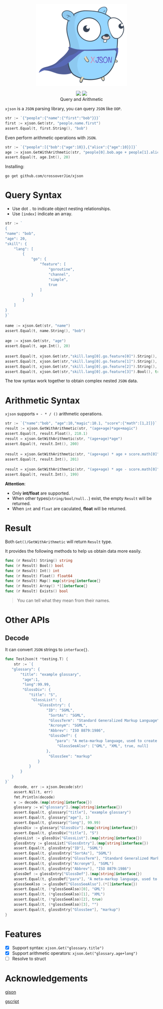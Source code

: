 <p align="center">
<img 
    src="xjson.png" 
    width="300" height="270" border="0" alt="xjson">
<br>
<p align="center">
<a href="https://goreportcard.com/report/github.com/crossoverJie/xjson"><img src="https://goreportcard.com/badge/github.com/crossoverJie/xjson"></a>
<a href="https://codecov.io/gh/crossoverJie/xjson"><img src="https://codecov.io/gh/crossoverJie/xjson/branch/main/graph/badge.svg?token=51WIOVFN95"></a>
<br>
Query and Arithmetic
</p>


`xjson` is a `JSON` parsing library, you can query `JSON` like `OOP`. 

```go
str := `{"people":{"name":{"first":"bob"}}}`
first := xjson.Get(str, "people.name.first")
assert.Equal(t, first.String(), "bob")
```

Even perform arithmetic operations with `JSON`.

```go
str := `{"people":[{"bob":{"age":10}},{"alice":{"age":10}}]}`
age := xjson.GetWithArithmetic(str, "people[0].bob.age + people[1].alice.age")
assert.Equal(t, age.Int(), 20)
```

Installing:

```shell
go get github.com/crossoverJie/xjson
```

# Query Syntax

- Use dot `.` to indicate object nesting relationships.
- Use `[index]` indicate an array.

```go
str := `
{
"name": "bob",
"age": 20,
"skill": {
    "lang": [
        {
            "go": {
                "feature": [
                    "goroutine",
                    "channel",
                    "simple",
                    true
                ]
            }
        }
    ]
}
}`

name := xjson.Get(str, "name")
assert.Equal(t, name.String(), "bob")

age := xjson.Get(str, "age")
assert.Equal(t, age.Int(), 20)

assert.Equal(t, xjson.Get(str,"skill.lang[0].go.feature[0]").String(), "goroutine")
assert.Equal(t, xjson.Get(str,"skill.lang[0].go.feature[1]").String(), "channel")
assert.Equal(t, xjson.Get(str,"skill.lang[0].go.feature[2]").String(), "simple")
assert.Equal(t, xjson.Get(str,"skill.lang[0].go.feature[3]").Bool(), true)
```

The tow syntax work together to obtain complex nested `JSON` data.

# Arithmetic Syntax

`xjson` supports `+ - * / ()` arithmetic operations.

```go
str := `{"name":"bob", "age":10,"magic":10.1, "score":{"math":[1,2]}}`
result := xjson.GetWithArithmetic(str, "(age+age)*age+magic")
assert.Equal(t, result.Float(), 210.1)
result = xjson.GetWithArithmetic(str, "(age+age)*age")
assert.Equal(t, result.Int(), 200)

result = xjson.GetWithArithmetic(str, "(age+age) * age + score.math[0]")
assert.Equal(t, result.Int(), 201)

result = xjson.GetWithArithmetic(str, "(age+age) * age - score.math[0]")
assert.Equal(t, result.Int(), 199)
```

**Attention**:

- Only **int/float** are supported.
- When other types(`string/bool/null..`) exist, the empty `Result` will be returned.
- When `int` and `float` are caculated, **float** will be returned.

# Result

Both `Get()/GetWithArithmetic` will return `Result` type.


It provides the following methods to help us obtain data more easily.

```go
func (r Result) String() string
func (r Result) Bool() bool
func (r Result) Int() int
func (r Result) Float() float64
func (r Result) Map() map[string]interface{}
func (r Result) Array() *[]interface{}
func (r Result) Exists() bool
```

> You can tell what they mean from their names.

# Other APIs

## Decode

It can convert `JSON` strings to `interface{}`.

```go
func TestJson(t *testing.T) {
	str := `{
   "glossary": {
       "title": "example glossary",
		"age":1,
		"long":99.99,
		"GlossDiv": {
           "title": "S",
			"GlossList": {
               "GlossEntry": {
                   "ID": "SGML",
					"SortAs": "SGML",
					"GlossTerm": "Standard Generalized Markup Language",
					"Acronym": "SGML",
					"Abbrev": "ISO 8879:1986",
					"GlossDef": {
                       "para": "A meta-markup language, used to create markup languages such as DocBook.",
						"GlossSeeAlso": ["GML", "XML", true, null]
                   },
					"GlossSee": "markup"
               }
           }
       }
   }
}`
	decode, err := xjson.Decode(str)
	assert.Nil(t, err)
	fmt.Println(decode)
	v := decode.(map[string]interface{})
	glossary := v["glossary"].(map[string]interface{})
	assert.Equal(t, glossary["title"], "example glossary")
	assert.Equal(t, glossary["age"], 1)
	assert.Equal(t, glossary["long"], 99.99)
	glossDiv := glossary["GlossDiv"].(map[string]interface{})
	assert.Equal(t, glossDiv["title"], "S")
	glossList := glossDiv["GlossList"].(map[string]interface{})
	glossEntry := glossList["GlossEntry"].(map[string]interface{})
	assert.Equal(t, glossEntry["ID"], "SGML")
	assert.Equal(t, glossEntry["SortAs"], "SGML")
	assert.Equal(t, glossEntry["GlossTerm"], "Standard Generalized Markup Language")
	assert.Equal(t, glossEntry["Acronym"], "SGML")
	assert.Equal(t, glossEntry["Abbrev"], "ISO 8879:1986")
	glossDef := glossEntry["GlossDef"].(map[string]interface{})
	assert.Equal(t, glossDef["para"], "A meta-markup language, used to create markup languages such as DocBook.")
	glossSeeAlso := glossDef["GlossSeeAlso"].(*[]interface{})
	assert.Equal(t, (*glossSeeAlso)[0], "GML")
	assert.Equal(t, (*glossSeeAlso)[1], "XML")
	assert.Equal(t, (*glossSeeAlso)[2], true)
	assert.Equal(t, (*glossSeeAlso)[3], "")
	assert.Equal(t, glossEntry["GlossSee"], "markup")
}
```

# Features
- [x] Support syntax: `xjson.Get("glossary.title")`
- [x] Support arithmetic operators: `xjson.Get("glossary.age+long")`
- [ ] Resolve to struct

# Acknowledgements

[gjson](https://github.com/tidwall/gjson)

[gscript](https://github.com/crossoverjie/gscript)
